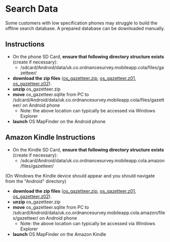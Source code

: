 # Search Data #
Some customers with low specification phones may struggle to build the offline search database.
A prepared database can be downloaded manually.

## Instructions ##
   * On the phone SD Card, **ensure that following directory structure exists** (create if necessary):
     * /sdcard/Android/data/uk.co.ordnancesurvey.mobileapp.cola/files/gazetteer/
   * **download the zip files** ([os_gazetteer.zip](os_gazetteer.zip), [os_gazetteer.z01](os_gazetteer.z01), [os_gazetteer.z02](os_gazetteer.z02)).
   * **unzip** os_gazetteer.zip
   * **move** os_gazetteer.sqlite from PC to /sdcard/Android/data/uk.co.ordnancesurvey.mobileapp.cola/files/gazetteer/ on Android phone
     * Note: the above location can typically be accessed via Windows Explorer
   * **launch** OS MapFinder on the Android phone

## Amazon Kindle Instructions ##
   * On the Kindle SD Card, **ensure that following directory structure exists** (create if necessary):
     * /sdcard/Android/data/uk.co.ordnancesurvey.mobileapp.cola.amazon/files/gazetteer/

(On Windows the Kindle device should appear and you should navigate from the "Android" directory)

   * **download the zip files** ([os_gazetteer.zip](os_gazetteer.zip), [os_gazetteer.z01](os_gazetteer.z01), [os_gazetteer.z02](os_gazetteer.z02)).
   * **unzip** os_gazetteer.zip
   * **move** os_gazetteer.sqlite from PC to /sdcard/Android/data/uk.co.ordnancesurvey.mobileapp.cola.amazon/files/gazetteer/ on Android phone
     * Note: the above location can typically be accessed via Windows Explorer
   * **launch** OS MapFinder on the Amazon Kindle
